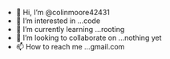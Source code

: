 - 👋 Hi, I’m @colinmoore42431
- 👀 I’m interested in ...code
- 🌱 I’m currently learning ...rooting 
- 💞️ I’m looking to collaborate on ...nothing yet
- 📫 How to reach me ...gmail.com

<!---
colinmoore42431/colinmoore42431 is a ✨ special ✨ repository because its `README.md` (this file) appears on your GitHub profile.
You can click the Preview link to take a look at your changes.
--->
